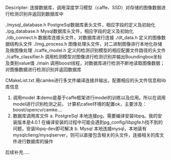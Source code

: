 Descripter:
连接数据库，调用深度学习模型（caffe、SSD）对存储的图像数据进行检测识别并返回到数据库中

./mysql_database.h PostgreSql数据库表头文件，相应字段的定义及初始化
./pg_database.h  Mysql数据库头文件，相应字段的定义及初始化
./db_connect.h 数据库连接头文件，对数据库进行连接
./dt_data.h 定义的图像数据结构头文件
./img_process.h  图像处理头文件，对二进制图像进行本地化存储及做图像处理
./caffe_model.h 定义的检测识别模型的相应配置文件路径的头文件
./caffe_classifier.h 调用检测模型对图像进行检测识别并输出Boundingbox坐标及类别value值
./main 调用boost线程，对数据库进行检测不断地读取图像数据；对图像数据进行检测识别并返回数据库


CMakeList.txt
用camke进行多文件编译连接并输出，配置相应的头文件信息和lib库信息
1) 调用model
本demo是基于caffe框架进行model的训练以及应用。所以在调用model进行识别检测之前， 计算机cafee环境的配置ok，主要涉及：boost/opencv/camke....
2) 数据库调用库文件
a. PostgreSql
本地连接pg，需要编译安装libpq。我的安装版本是4.0.1
在编译安装的过程中可能会遇到pg_config/libpgfe.h找不到的问题，安装libpq-dev即可解决
b. Mysql
本地连接mysql，本地装有mysqlclieng/mysqlserver，则可以直接包含相关的头文件，连接相关的库文件进行数据库的操作


后续补充.....

